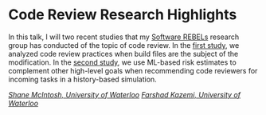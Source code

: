 # Code Review Research Highlights

In this talk, I will two recent studies that my
[Software REBELs](https://rebels.cs.uwaterloo.ca/) research
group has conducted of the topic of code review. In the
[first study](https://rebels.cs.uwaterloo.ca/confpaper/2023/05/13/code-review-of-build-system-specifications-prevalence-purposes-patterns-and-perceptions.html),
we analyzed code review practices when build files are
the subject of the modification. In the
[second study](https://rebels.cs.uwaterloo.ca/confpaper/2022/09/25/exploring-the-notion-of-risk-in-code-reviewer-recommendation.html),
we use ML-based risk estimates to complement other high-level
goals when recommending code reviewers for incoming tasks in a
history-based simulation.

*[Shane McIntosh, University of Waterloo](../speakers.md#shane)*
*[Farshad Kazemi, University of Waterloo](../speakers.md#farshad)*
